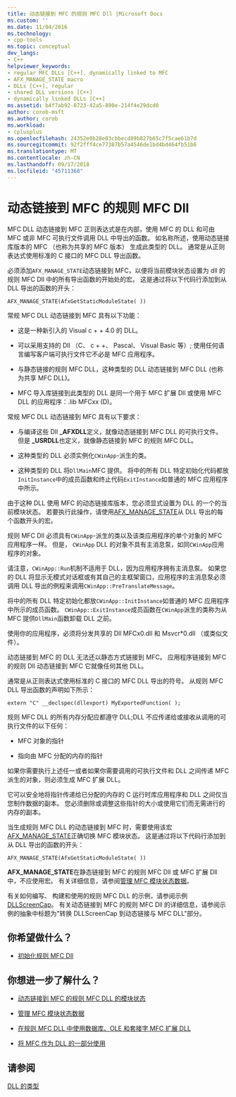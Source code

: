 ```yaml
---
title: 动态链接到 MFC 的规则 MFC Dll |Microsoft Docs
ms.custom: ''
ms.date: 11/04/2016
ms.technology:
- cpp-tools
ms.topic: conceptual
dev_langs:
- C++
helpviewer_keywords:
- regular MFC DLLs [C++], dynamically linked to MFC
- AFX_MANAGE_STATE macro
- DLLs [C++], regular
- shared DLL versions [C++]
- dynamically linked DLLs [C++]
ms.assetid: b4f7ab92-8723-42a5-890e-214f4e29dcd0
author: corob-msft
ms.author: corob
ms.workload:
- cplusplus
ms.openlocfilehash: 24352e0b28e03cbbecd89b827b65c7f5cae61b7d
ms.sourcegitcommit: 92f2fff4ce77387b57a4546de1bd4bd464fb51b6
ms.translationtype: MT
ms.contentlocale: zh-CN
ms.lasthandoff: 09/17/2018
ms.locfileid: "45711368"
---
```

# <a name="regular-mfc-dlls-dynamically-linked-to-mfc"></a>动态链接到 MFC 的规则 MFC Dll

MFC DLL 动态链接到 MFC 正则表达式是在内部，使用 MFC 的 DLL 和可由 MFC 或非 MFC 可执行文件调用 DLL 中导出的函数。 如名称所述，使用动态链接库版本的 MFC （也称为共享的 MFC 版本） 生成此类型的 DLL。 通常是从正则表达式使用标准的 C 接口的 MFC DLL 导出函数。

必须添加`AFX_MANAGE_STATE`动态链接到 MFC，以便将当前模块状态设置为 dll 的规则 MFC Dll 中的所有导出函数的开始处的宏。 这是通过将以下代码行添加到从 DLL 导出的函数的开头：

```
AFX_MANAGE_STATE(AfxGetStaticModuleState( ))
```

常规 MFC DLL 动态链接到 MFC 具有以下功能：

- 这是一种新引入的 Visual c + + 4.0 的 DLL。

- 可以采用支持的 Dll （C、 c + +、 Pascal、 Visual Basic 等）; 使用任何语言编写客户端可执行文件它不必是 MFC 应用程序。

- 与静态链接的规则 MFC DLL，这种类型的 DLL 动态链接到 MFC DLL (也称为共享 MFC DLL)。

- MFC 导入库链接到此类型的 DLL 是同一个用于 MFC 扩展 Dll 或使用 MFC DLL 的应用程序：.lib MFCxx (D)。

常规 MFC DLL 动态链接到 MFC 具有以下要求：

- 与编译这些 Dll **_AFXDLL**定义，就像动态链接到 MFC DLL 的可执行文件。 但是 **_USRDLL**也定义，就像静态链接到 MFC 的规则 MFC DLL。

- 这种类型的 DLL 必须实例化`CWinApp`-派生的类。

- 这种类型的 DLL 将`DllMain`MFC 提供。 将中的所有 DLL 特定初始化代码都放`InitInstance`中的成员函数和终止代码`ExitInstance`如普通的 MFC 应用程序中所示。

由于这种 DLL 使用 MFC 的动态链接库版本，您必须显式设置为 DLL 的一个的当前模块状态。 若要执行此操作，请使用[AFX_MANAGE_STATE](../mfc/reference/extension-dll-macros.md#afx_manage_state)从 DLL 导出的每个函数开头的宏。

规则 MFC Dll 必须具有`CWinApp`-派生的类以及该类应用程序的单个对象的 MFC 应用程序一样。 但是， `CWinApp` DLL 的对象不具有主消息泵，如同`CWinApp`应用程序的对象。

请注意，`CWinApp::Run`机制不适用于 DLL，因为应用程序拥有主消息泵。 如果您的 DLL 将显示无模式对话框或有其自己的主框架窗口，应用程序的主消息泵必须调用 DLL 导出的例程来调用`CWinApp::PreTranslateMessage`。

将中的所有 DLL 特定初始化都放`CWinApp::InitInstance`如普通的 MFC 应用程序中所示的成员函数。 `CWinApp::ExitInstance`成员函数在`CWinApp`派生的类称为从 MFC 提供`DllMain`函数卸载 DLL 之前。

使用你的应用程序，必须将分发共享的 Dll MFCx0.dll 和 Msvcr*0.dll （或类似文件）。

动态链接到 MFC 的 DLL 无法还以静态方式链接到 MFC。 应用程序链接到 MFC 的规则 Dll 动态链接到 MFC 它就像任何其他 DLL。

通常是从正则表达式使用标准的 C 接口的 MFC DLL 导出的符号。 从规则 MFC DLL 导出函数的声明如下所示：

```
extern "C" __declspec(dllexport) MyExportedFunction( );
```

规则 MFC DLL 的所有内存分配应都遵守 DLL;DLL 不应传递给或接收从调用的可执行文件的以下任何：

- MFC 对象的指针

- 指向由 MFC 分配的内存的指针

如果你需要执行上述任一或者如果你需要调用的可执行文件和 DLL 之间传递 MFC 派生的对象，则必须生成 MFC 扩展 DLL。

它可以安全地将指针传递给已分配的内存的 C 运行时库应用程序和 DLL 之间仅当您制作数据的副本。 您必须删除或调整这些指针的大小或使用它们而无需进行的内存的副本。

当生成规则 MFC DLL 的动态链接到 MFC 时，需要使用该宏[AFX_MANAGE_STATE](../mfc/reference/extension-dll-macros.md#afx_manage_state)正确切换 MFC 模块状态。 这是通过将以下代码行添加到从 DLL 导出的函数的开头：

```
AFX_MANAGE_STATE(AfxGetStaticModuleState( ))
```

**AFX_MANAGE_STATE**在静态链接到 MFC 的规则 MFC Dll 或 MFC 扩展 Dll 中，不应使用宏。 有关详细信息，请参阅[管理 MFC 模块状态数据](../mfc/managing-the-state-data-of-mfc-modules.md)。

有关如何编写、 构建和使用的规则 MFC DLL 的示例，请参阅示例[DLLScreenCap](https://github.com/Microsoft/VCSamples/tree/master/VC2010Samples/MFC/advanced/DllScreenCap)。 有关动态链接到 MFC 的规则 MFC Dll 的详细信息，请参阅示例的抽象中标题为"转换 DLLScreenCap 到动态链接与 MFC DLL"部分。

## <a name="what-do-you-want-to-do"></a>你希望做什么？

- [初始化规则 MFC Dll](../build/run-time-library-behavior.md#initializing-regular-dlls)

## <a name="what-do-you-want-to-know-more-about"></a>你想进一步了解什么？

- [动态链接到 MFC 的规则 MFC DLL 的模块状态](../build/module-states-of-a-regular-dll-dynamically-linked-to-mfc.md)

- [管理 MFC 模块状态数据](../mfc/managing-the-state-data-of-mfc-modules.md)

- [在规则 MFC DLL 中使用数据库、OLE 和套接字 MFC 扩展 DLL](../build/using-database-ole-and-sockets-extension-dlls-in-regular-dlls.md)

- [将 MFC 作为 DLL 的一部分使用](../mfc/tn011-using-mfc-as-part-of-a-dll.md)

## <a name="see-also"></a>请参阅

[DLL 的类型](../build/kinds-of-dlls.md)